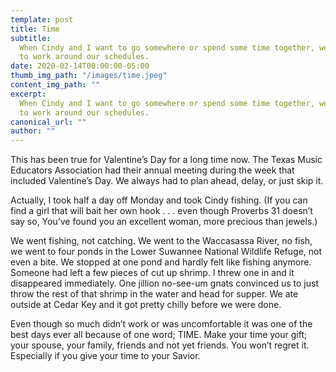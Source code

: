 ```yaml
---
template: post
title: Time
subtitle:
  When Cindy and I want to go somewhere or spend some time together, we have
  to work around our schedules.
date: 2020-02-14T00:00:00-05:00
thumb_img_path: "/images/time.jpeg"
content_img_path: ""
excerpt:
  When Cindy and I want to go somewhere or spend some time together, we have
  to work around our schedules.
canonical_url: ""
author: ""
---
```


This has been true for Valentine’s Day for a long time now. The Texas Music Educators Association had their annual meeting during the week that included Valentine’s Day. We always had to plan ahead, delay, or just skip it.

Actually, I took half a day off Monday and took Cindy fishing. (If you can find a girl that will bait her own hook . . . even though Proverbs 31 doesn’t say so, You’ve found you an excellent woman, more precious than jewels.)

We went fishing, not catching. We went to the Waccasassa River, no fish, we went to four ponds in the Lower Suwannee National Wildlife Refuge, not even a bite. We stopped at one pond and hardly felt like fishing anymore. Someone had left a few pieces of cut up shrimp. I threw one in and it disappeared immediately. One jillion no-see-um gnats convinced us to just throw the rest of that shrimp in the water and head for supper. We ate outside at Cedar Key and it got pretty chilly before we were done.

Even though so much didn’t work or was uncomfortable it was one of the best days ever all because of one word; TIME. Make your time your gift; your spouse, your family, friends and not yet friends. You won’t regret it. Especially if you give your time to your Savior.
